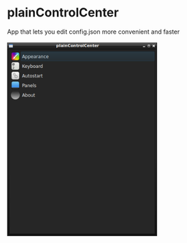 # plainControlCenter

App that lets you edit config.json more convenient and faster<br><br>
<img src="scr-0.4.png" width="350">
